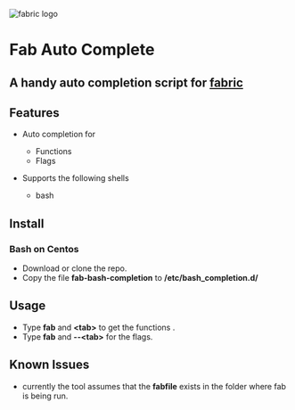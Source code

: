 ![fabric logo](http://www.fabfile.org/_static/logo.png)
# Fab Auto Complete

## A handy auto completion script for [fabric](http://www.fabfile.org/)

## Features

* Auto completion for
    + Functions
    + Flags

* Supports the following shells
    + bash

## Install

### Bash on Centos
* Download or clone the repo.
* Copy the file **fab-bash-completion** to  **/etc/bash_completion.d/**

## Usage

* Type **fab** and **\<tab\>** to get the functions .
* Type **fab** and **--\<tab\>** for the flags.

## Known Issues

* currently the tool assumes that the **fabfile** exists in the folder where fab is being run.